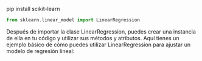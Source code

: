pip install scikit-learn

```python
from sklearn.linear_model import LinearRegression
```

Después de importar la clase LinearRegression, puedes crear una instancia de ella en tu código y utilizar sus métodos y atributos. Aquí tienes un ejemplo básico de cómo puedes utilizar LinearRegression para ajustar un modelo de regresión lineal: